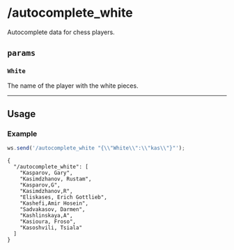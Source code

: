 # /autocomplete_white

Autocomplete data for chess players.

## `params`

### `White`

The name of the player with the white pieces.

---

## Usage

### Example

```js
ws.send('/autocomplete_white "{\\"White\\":\\"kas\\"}"');
```

```text
{
  "/autocomplete_white": [
    "Kasparov, Gary",
    "Kasimdzhanov, Rustam",
    "Kasparov,G",
    "Kasimdzhanov,R",
    "Eliskases, Erich Gottlieb",
    "Kashefi,Amir Hosein",
    "Sadvakasov, Darmen",
    "Kashlinskaya,A",
    "Kasioura, Froso",
    "Kasoshvili, Tsiala"
  ]
}
```
